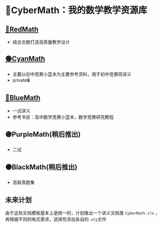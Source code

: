 # 🌈CyberMath：我的数学教学资源库

## [🔴RedMath](https://github.com/YZDame/RedMath)

- 结合文献打造高质量教学设计

## [🟢CyanMath](https://github.com/YZDame/CyanMath)

- 主要以初中竞赛小蓝本为主要参考资料，用于初中竞赛班讲义
- private🔒

## [🔵BlueMath](https://github.com/YZDame/BlueMath)

- 一试讲义
- 参考书目：高中数学竞赛小蓝本，数学竞赛研究教程

## 🟣PurpleMath(稍后推出)

- 二试

## ⚫BlackMath(稍后推出)

- 高联真题集

## 未来计划

由于这些文档模板基本上是统一的，计划推出一个讲义文档类 `CyberMath.cls` ，再根据不同的格式需求，选择性添加各自的`.sty`文件
